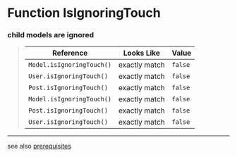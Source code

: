 # Function IsIgnoringTouch
### child models are ignored



> | Reference | Looks Like | Value |
> | ------ | ----- | ----- |
> | `Model.isIgnoringTouch()` | exactly match | `false` |
> | `User.isIgnoringTouch()` | exactly match | `false` |
> | `Post.isIgnoringTouch()` | exactly match | `false` |
> | `Model.isIgnoringTouch()` | exactly match | `false` |
> | `Post.isIgnoringTouch()` | exactly match | `false` |
> | `User.isIgnoringTouch()` | exactly match | `false` |


----
see also [prerequisites](./../database-fedaco-integration/prerequisite)
